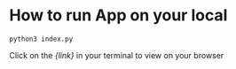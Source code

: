 # How to run App on your local

```
python3 index.py
```

Click on the _{link}_ in your terminal to view on your browser
